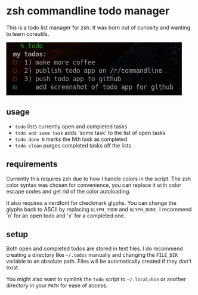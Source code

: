 # zsh commandline todo manager

This is a todo list manager for zsh. It was born out of curiosity and
wanting to learn coreutils.

![screenshot](screenshot.jpg)

## usage

* `todo` lists currently open and completed tasks
* `todo add some task` adds 'some task' to the list of open tasks
* `todo done N` marks the Nth task as completed
* `todo clean` purges completed tasks off the lists

## requirements

Currently this requires zsh due to how I handle colors in the script.
The zsh color syntax was chosen for convenience, you can replace it with
color escape codes and get rid of the color autoloading.

It also requires a nerdfont for checkmark glyphs. You can change the 
glyphs back to ASCII by replacing `GLYPH_TODO` and `GLYPH_DONE`. 
I recommend 'o' for an open todo and 'x' for a completed one.

## setup 

Both open and completed todos are stored in text files. I do recommend
creating a directory like `~/.todos` manually and changing the `FILE_DIR`
variable to an absolute path. Files will be automatically created if they
don't exist.

You might also want to symlink the `todo` script to `~/.local/bin` or 
another directory in your `PATH` for ease of access.


